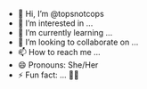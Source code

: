- 👋 Hi, I’m @topsnotcops
- 👀 I’m interested in ...
- 🌱 I’m currently learning ...
- 💞️ I’m looking to collaborate on ...
- 📫 How to reach me ...
- 😄 Pronouns: She/Her
- ⚡ Fun fact: ... 🪬🤖

<!---
topsnotcops/topsnotcops is a ✨ special ✨ repository because its `README.md` (this file) appears on your GitHub profile.
You can click the Preview link to take a look at your changes.
--->
